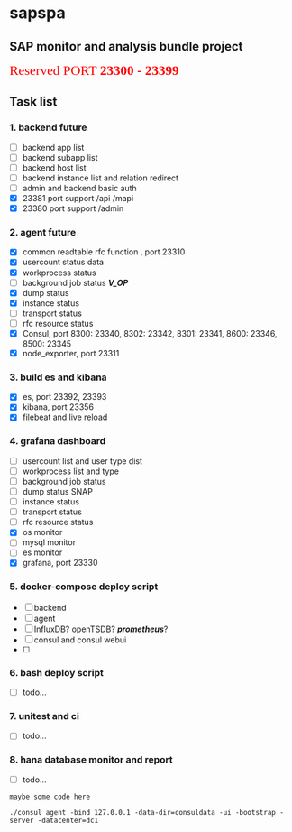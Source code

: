 # sapspa

## SAP monitor and analysis bundle project
<font color=red size=5 face="微软雅黑">Reserved PORT **23300 - 23399**</font>

## Task list
### 1. backend future
- [ ] backend app list
- [ ] backend subapp list
- [ ] backend host list
- [ ] backend instance list and relation redirect
- [ ] admin and backend basic auth
- [x] 23381 port support /api /mapi
- [x] 23380 port support /admin

### 2. agent future
- [x] common readtable rfc function , port 23310
- [x] usercount status data
- [x] workprocess status
- [ ] background job status **_V_OP_**
- [x] dump status
- [x] instance status
- [ ] transport status
- [ ] rfc resource status
- [x] Consul, port 8300: 23340, 8302: 23342, 8301: 23341, 8600: 23346, 8500: 23345
- [x] node_exporter, port 23311

### 3. build es and kibana
- [x] es, port 23392, 23393
- [x] kibana, port 23356
- [x] filebeat and live reload

### 4. grafana dashboard
- [ ] usercount list and user type dist
- [ ] workprocess list and type
- [ ] background job status
- [ ] dump status SNAP
- [ ] instance status
- [ ] transport status
- [ ] rfc resource status
- [x] os monitor
- [ ] mysql monitor
- [ ] es monitor
- [x] grafana, port 23330

### 5. docker-compose deploy script
- [ ] backend
- [ ] agent
- [ ] InfluxDB? openTSDB? **_prometheus_**?
- [ ] consul and consul webui
- [ ] 

### 6. bash deploy script
- [ ] todo...

### 7. unitest and ci
- [ ] todo...

### 8. hana database monitor and report
- [ ] todo...



```
maybe some code here

./consul agent -bind 127.0.0.1 -data-dir=consuldata -ui -bootstrap -server -datacenter=dc1
```